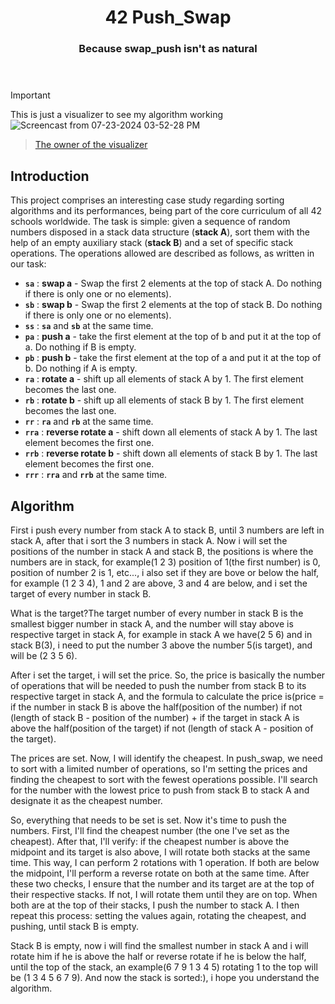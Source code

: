 <div align="Center">
	<h1>42 Push_Swap</h1>
<h3>Because swap_push isn't as natural<br><br><br>
</h3>
</div>

> [!IMPORTANT]  
> This is just a visualizer to see my algorithm working
![Screencast from 07-23-2024 03-52-28 PM](https://github.com/user-attachments/assets/f684590c-5e65-4f76-ac0d-fa346cc67097)
> ><p><a href="https://github.com/o-reo/push_swap_visualizer">The owner of the visualizer</a></p>

## Introduction

This project comprises an interesting case study regarding sorting algorithms and its performances, being part of the core curriculum of all 42 schools worldwide. The task is simple: given a sequence of random numbers disposed in a stack data structure (**stack A**), sort them with the help of an empty auxiliary stack (**stack B**) and a set of specific stack operations. The operations allowed are described as follows, as written in our task:

- **`sa`** : **swap a** - Swap the first 2 elements at the top of stack A. Do nothing if there is only one or no elements).
- **`sb`** : **swap b** - Swap the first 2 elements at the top of stack B. Do nothing if there is only one or no elements).
- **`ss`** : **`sa`** and **`sb`** at the same time.
- **`pa`** : **push a** - take the first element at the top of b and put it at the top of a. Do nothing if B is empty.
- **`pb`** : **push b** - take the first element at the top of a and put it at the top of b. Do nothing if A is empty.
- **`ra`** : **rotate a** - shift up all elements of stack A by 1. The first element becomes the last one.
- **`rb`** : **rotate b** - shift up all elements of stack B by 1. The first element becomes the last one.
- **`rr`** : **`ra`** and **`rb`** at the same time.
- **`rra`** : **reverse rotate a** - shift down all elements of stack A by 1. The last element becomes the first one.
- **`rrb`** : **reverse rotate b** - shift down all elements of stack B by 1. The last element becomes the first one.
- **`rrr`** : **`rra`** and **`rrb`** at the same time.

## Algorithm 

First i push every number from stack A to stack B, until 3 numbers are left in stack A, after that i sort the 3 numbers in stack A.
Now i will set the positions of the number in stack A and stack B, the positions is where the numbers are in stack, for example(1 2 3) position of 1(the first number) is 0, position of number 2 is 1, etc..., i also set if they are bove or below the half, for example (1 2 3 4), 1 and 2 are above, 3 and 4 are below, and i set the target of every number in stack B.

What is the target?The target number of every number in stack B is the smallest bigger number in stack A, and the number will stay above is respective target in stack A, for example in stack A we have(2 5 6) and in stack B(3), i need to put the number 3 above the number 5(is target), and will be (2 3 5 6).


After i set the target, i will set the price.
So, the price is basically the number of operations that will be needed to push the number from stack B to its respective target in stack A, and the formula to calculate the price is(price = if the number in stack B is above the half(position of the number) if not (length of stack B - position of the number) + if the target in stack A is above the half(position of the target) if not (length of stack A - position of the target).

The prices are set. Now, I will identify the cheapest. In push_swap, we need to sort with a limited number of operations, so I'm setting the prices and finding the cheapest to sort with the fewest operations possible. I'll search for the number with the lowest price to push from stack B to stack A and designate it as the cheapest number.

So, everything that needs to be set is set. Now it's time to push the numbers. First, I'll find the cheapest number (the one I've set as the cheapest). After that, I'll verify: if the cheapest number is above the midpoint and its target is also above, I will rotate both stacks at the same time. This way, I can perform 2 rotations with 1 operation. If both are below the midpoint, I'll perform a reverse rotate on both at the same time. After these two checks, I ensure that the number and its target are at the top of their respective stacks. If not, I will rotate them until they are on top. When both are at the top of their stacks, I push the number to stack A. I then repeat this process: setting the values again, rotating the cheapest, and pushing, until stack B is empty.

Stack B is empty, now i will find the smallest number in stack A and i will rotate him if he is above the half or reverse rotate if he is below the half, until the top of the stack, an example(6 7 9 1 3 4 5) rotating 1 to the top will be (1 3 4 5 6 7 9).
And now the stack is sorted:), i hope you understand the algorithm.
